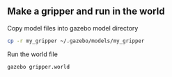 ## Make a gripper and run in the world

Copy model files into gazebo model directory
```bash
cp -r my_gripper ~/.gazebo/models/my_gripper
```

Run the world file
```bash
gazebo gripper.world
```